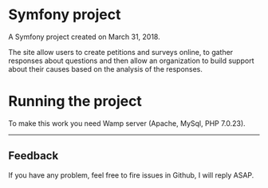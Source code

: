 # Symfony project

A Symfony project created on March 31, 2018.


The site allow users to create petitions and surveys online, to gather responses about questions and then allow an organization to build support about their causes based on the analysis of the responses.


# Running the project
To make this work you need Wamp server (Apache, MySql, PHP 7.0.23).

---
## Feedback
If you have any problem, feel free to fire issues in Github, I will reply ASAP.
 
